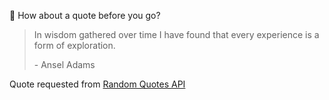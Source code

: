 📣 How about a quote before you go?

> In wisdom gathered over time I have found that every experience is a form of exploration.
>
> <p>- Ansel Adams</p>

Quote requested from [Random Quotes API](https://github.com/lukePeavey/quotable)
